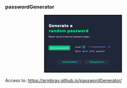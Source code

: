### passwordGenerator

<p align="center" width="100%">
  <img width="50%" src=Preview.png>
</p>

Access to: https://armbray.github.io/passwordGenerator/

